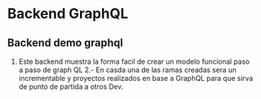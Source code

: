 # Backend GraphQL 
## Backend demo graphql 
1. Este backend muestra la forma facil de crear un modelo funcional paso a paso
de graph QL
2.- En casda una de las ramas creadas sera un incrementable y proyectos realizados en base a GraphQL para que sirva de punto de partida a otros Dev.
